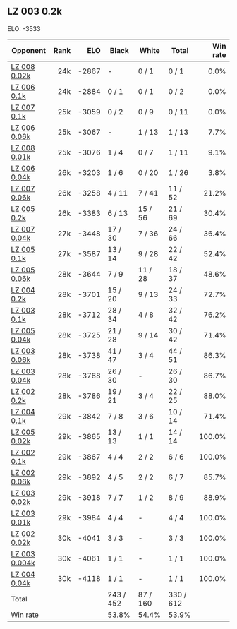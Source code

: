 ## LZ 003 0.2k ##

ELO: -3533

Opponent | Rank | ELO | Black | White | Total | Win rate
---------|-----:|----:|-------|-------|-------|-------:
[LZ 008 0.02k](LZ%20008%200.02k.md) | 24k | -2867 | - | 0 / 1 | 0 / 1 | 0.0%
[LZ 006 0.1k](LZ%20006%200.1k.md) | 24k | -2884 | 0 / 1 | 0 / 1 | 0 / 2 | 0.0%
[LZ 007 0.1k](LZ%20007%200.1k.md) | 25k | -3059 | 0 / 2 | 0 / 9 | 0 / 11 | 0.0%
[LZ 006 0.06k](LZ%20006%200.06k.md) | 25k | -3067 | - | 1 / 13 | 1 / 13 | 7.7%
[LZ 008 0.01k](LZ%20008%200.01k.md) | 25k | -3076 | 1 / 4 | 0 / 7 | 1 / 11 | 9.1%
[LZ 006 0.04k](LZ%20006%200.04k.md) | 26k | -3203 | 1 / 6 | 0 / 20 | 1 / 26 | 3.8%
[LZ 007 0.06k](LZ%20007%200.06k.md) | 26k | -3258 | 4 / 11 | 7 / 41 | 11 / 52 | 21.2%
[LZ 005 0.2k](LZ%20005%200.2k.md) | 26k | -3383 | 6 / 13 | 15 / 56 | 21 / 69 | 30.4%
[LZ 007 0.04k](LZ%20007%200.04k.md) | 27k | -3448 | 17 / 30 | 7 / 36 | 24 / 66 | 36.4%
[LZ 005 0.1k](LZ%20005%200.1k.md) | 27k | -3587 | 13 / 14 | 9 / 28 | 22 / 42 | 52.4%
[LZ 005 0.06k](LZ%20005%200.06k.md) | 28k | -3644 | 7 / 9 | 11 / 28 | 18 / 37 | 48.6%
[LZ 004 0.2k](LZ%20004%200.2k.md) | 28k | -3701 | 15 / 20 | 9 / 13 | 24 / 33 | 72.7%
[LZ 003 0.1k](LZ%20003%200.1k.md) | 28k | -3712 | 28 / 34 | 4 / 8 | 32 / 42 | 76.2%
[LZ 005 0.04k](LZ%20005%200.04k.md) | 28k | -3725 | 21 / 28 | 9 / 14 | 30 / 42 | 71.4%
[LZ 003 0.06k](LZ%20003%200.06k.md) | 28k | -3738 | 41 / 47 | 3 / 4 | 44 / 51 | 86.3%
[LZ 003 0.04k](LZ%20003%200.04k.md) | 28k | -3768 | 26 / 30 | - | 26 / 30 | 86.7%
[LZ 002 0.2k](LZ%20002%200.2k.md) | 28k | -3786 | 19 / 21 | 3 / 4 | 22 / 25 | 88.0%
[LZ 004 0.1k](LZ%20004%200.1k.md) | 29k | -3842 | 7 / 8 | 3 / 6 | 10 / 14 | 71.4%
[LZ 005 0.02k](LZ%20005%200.02k.md) | 29k | -3865 | 13 / 13 | 1 / 1 | 14 / 14 | 100.0%
[LZ 002 0.1k](LZ%20002%200.1k.md) | 29k | -3867 | 4 / 4 | 2 / 2 | 6 / 6 | 100.0%
[LZ 002 0.06k](LZ%20002%200.06k.md) | 29k | -3892 | 4 / 5 | 2 / 2 | 6 / 7 | 85.7%
[LZ 003 0.02k](LZ%20003%200.02k.md) | 29k | -3918 | 7 / 7 | 1 / 2 | 8 / 9 | 88.9%
[LZ 003 0.01k](LZ%20003%200.01k.md) | 29k | -3984 | 4 / 4 | - | 4 / 4 | 100.0%
[LZ 002 0.02k](LZ%20002%200.02k.md) | 30k | -4041 | 3 / 3 | - | 3 / 3 | 100.0%
[LZ 003 0.004k](LZ%20003%200.004k.md) | 30k | -4061 | 1 / 1 | - | 1 / 1 | 100.0%
[LZ 004 0.04k](LZ%20004%200.04k.md) | 30k | -4118 | 1 / 1 | - | 1 / 1 | 100.0%
Total | | | 243 / 452 | 87 / 160 | 330 / 612 | 
Win rate| | | 53.8% | 54.4% | 53.9% | 
